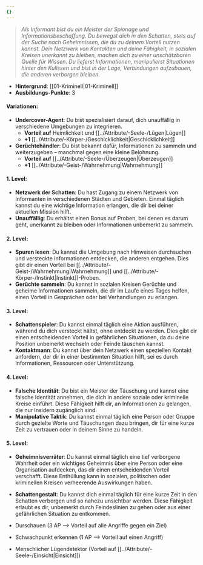 ```yaml
---
{}
---
```

>*Als Informant bist du ein Meister der Spionage und Informationsbeschaffung. Du bewegst dich in den Schatten, stets auf der Suche nach Geheimnissen, die du zu deinem Vorteil nutzen kannst. Dein Netzwerk von Kontakten und deine Fähigkeit, in sozialen Kreisen unerkannt zu bleiben, machen dich zu einer unschätzbaren Quelle für Wissen. Du lieferst Informationen, manipulierst Situationen hinter den Kulissen und bist in der Lage, Verbindungen aufzubauen, die anderen verborgen bleiben.*  
  
- **Hintergrund**: [[01-Kriminell|01-Kriminell]]  
- **Ausbildungs-Punkte**: 3  
  
#### **Variationen:**  
  
- **Undercover-Agent**: Du bist spezialisiert darauf, dich unauffällig in verschiedene Umgebungen zu integrieren.  
    - **Vorteil auf** Heimlichkeit und [[../Attribute/-Seele-/Lügen|Lügen]]  
    - **+1** [[../Attribute/-Körper-/Geschicklichkeit|Geschicklichkeit]]  
- **Gerüchtehändler**: Du bist bekannt dafür, Informationen zu sammeln und weiterzugeben – manchmal gegen eine kleine Belohnung.  
    - **Vorteil auf** [[../Attribute/-Seele-/Überzeugen|Überzeugen]]  
    - **+1** [[../Attribute/-Geist-/Wahrnehmung|Wahrnehmung]]  
  
#### **1. Level:**  
  
- **Netzwerk der Schatten**: Du hast Zugang zu einem Netzwerk von Informanten in verschiedenen Städten und Gebieten. Einmal täglich kannst du eine wichtige Information erlangen, die dir bei deiner aktuellen Mission hilft.  
- **Unauffällig**: Du erhältst einen Bonus auf Proben, bei denen es darum geht, unerkannt zu bleiben oder Informationen unbemerkt zu sammeln.  
  
#### **2. Level:**  
  
- **Spuren lesen**: Du kannst die Umgebung nach Hinweisen durchsuchen und versteckte Informationen entdecken, die anderen entgehen. Dies gibt dir einen Vorteil bei [[../Attribute/-Geist-/Wahrnehmung|Wahrnehmung]] und [[../Attribute/-Körper-/Instinkt|Instinkt]]-Proben.  
- **Gerüchte sammeln**: Du kannst in sozialen Kreisen Gerüchte und geheime Informationen sammeln, die dir im Laufe eines Tages helfen, einen Vorteil in Gesprächen oder bei Verhandlungen zu erlangen.  
  
#### **3. Level:**  
  
- **Schattenspieler**: Du kannst einmal täglich eine Aktion ausführen, während du dich versteckt hältst, ohne entdeckt zu werden. Dies gibt dir einen entscheidenden Vorteil in gefährlichen Situationen, da du deine Position unbemerkt wechseln oder Feinde täuschen kannst.  
- **Kontaktmann**: Du kannst über dein Netzwerk einen speziellen Kontakt anfordern, der dir in einer bestimmten Situation hilft, sei es durch Informationen, Ressourcen oder Unterstützung.  
  
#### **4. Level:**  
  
- **Falsche Identität**: Du bist ein Meister der Täuschung und kannst eine falsche Identität annehmen, die dich in andere soziale oder kriminelle Kreise einführt. Diese Fähigkeit hilft dir, an Informationen zu gelangen, die nur Insidern zugänglich sind.  
- **Manipulative Taktik**: Du kannst einmal täglich eine Person oder Gruppe durch gezielte Worte und Täuschungen dazu bringen, dir für eine kurze Zeit zu vertrauen oder in deinem Sinne zu handeln.  
  
#### **5. Level:**  
  
- **Geheimnisverräter**: Du kannst einmal täglich eine tief verborgene Wahrheit oder ein wichtiges Geheimnis über eine Person oder eine Organisation aufdecken, das dir einen entscheidenden Vorteil verschafft. Diese Enthüllung kann in sozialen, politischen oder kriminellen Kreisen verheerende Auswirkungen haben.  
- **Schattengestalt**: Du kannst dich einmal täglich für eine kurze Zeit in den Schatten verbergen und so nahezu unsichtbar werden. Diese Fähigkeit erlaubt es dir, unbemerkt durch Feindeslinien zu gehen oder aus einer gefährlichen Situation zu entkommen.  
  
- Durschauen (3 AP --> Vorteil auf alle Angriffe gegen ein Ziel)  
- Schwachpunkt erkennen (1 AP --> Vorteil auf einen Angriff)  
- Menschlicher Lügendetektor (Vorteil auf [[../Attribute/-Seele-/Einsicht|Einsicht]])